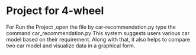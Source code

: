 # Project for 4-wheel

For Run the Project ,open the file by car-recommendation.py 
type the command car_recommendation.py
This system suggests users various car model based on their requirement. Along with that, it also helps to compare two car model and visualize data in a graphical form.
